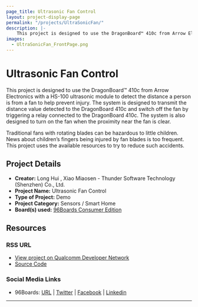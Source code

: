 ```yaml
---
page_title: Ultrasonic Fan Control
layout: project-display-page
permalink: "/projects/UltraSonicFan/"
description: |-
    This project is designed to use the DragonBoard™ 410c from Arrow Electronics with a HS-100 ultrasonic module to detect the distance a person is from a fan to help prevent injury. The system is designed to transmit the distance value detected to the DragonBoard 410c and switch off the fan by triggering a relay connected to the DragonBoard 410c. The system is also designed to turn on the fan when the proximity near the fan is clear.
images:
  - UltraSonicFan_FrontPage.png
---
```

# Ultrasonic Fan Control

This project is designed to use the DragonBoard™ 410c from Arrow Electronics with a HS-100 ultrasonic module to detect the distance a person is from a fan to
help prevent injury. The system is designed to transmit the distance value detected to the DragonBoard 410c and switch off the fan by triggering a relay
connected to the DragonBoard 410c. The system is also designed to turn on the fan when the proximity near the fan is clear.

Traditional fans with rotating blades can be hazardous to little children. News about children’s fingers being injured by fan blades is too frequent. This
project uses the available resources to try to reduce such accidents.

## Project Details

- **Creator:** Long Hui , Xiao Miaosen - Thunder Software Technology (Shenzhen) Co., Ltd.
- **Project Name:** Ultrasonic Fan Control
- **Type of Project:** Demo
- **Project Category:** Sensors / Smart Home
- **Board(s) used:** [96Boards Consumer Edition](https://www._96boards.org/products/ce/)

## Resources

### RSS URL

- [View project on Qualcomm Developer Network](https://developer.qualcomm.com/project/ultrasonic-fan-control)
- [Source Code](http://pan.baidu.com/s/1pKGdoMn)

### Social Media Links

- 96Boards: [URL](http://www._96boards.org/) &#124; [Twitter](https://twitter.com/96boards) &#124; [Facebook](https://www.facebook.com/96Boards) &#124; [Linkedin](https://www.linkedin.com/showcase/6637095/)


***
